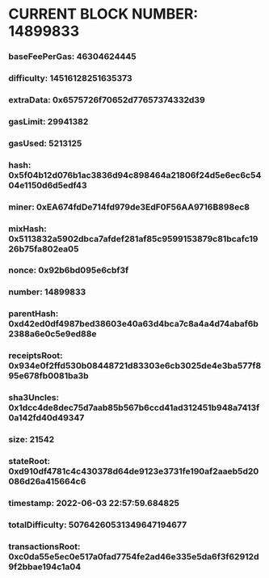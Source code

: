 # CURRENT BLOCK NUMBER: 14899833

### baseFeePerGas: 46304624445
### difficulty: 14516128251635373
### extraData: 0x6575726f70652d77657374332d39
### gasLimit: 29941382
### gasUsed: 5213125
### hash: 0x5f04b12d076b1ac3836d94c898464a21806f24d5e6ec6c5404e1150d6d5edf43
### miner: 0xEA674fdDe714fd979de3EdF0F56AA9716B898ec8
### mixHash: 0x5113832a5902dbca7afdef281af85c9599153879c81bcafc1926b75fa802ea05
### nonce: 0x92b6bd095e6cbf3f
### number: 14899833
### parentHash: 0xd42ed0df4987bed38603e40a63d4bca7c8a4a4d74abaf6b2388a6e0c5e9ed88e
### receiptsRoot: 0x934e0f2ffd530b08448721d83303e6cb3025de4e3ba577f895e678fb0081ba3b
### sha3Uncles: 0x1dcc4de8dec75d7aab85b567b6ccd41ad312451b948a7413f0a142fd40d49347
### size: 21542
### stateRoot: 0xd910df4781c4c430378d64de9123e3731fe190af2aaeb5d20086d26a415664c6
### timestamp: 2022-06-03 22:57:59.684825
### totalDifficulty: 50764260531349647194677
### transactionsRoot: 0xc0da55e5ec0e517a0fad7754fe2ad46e335e5da6f3f62912d9f2bbae194c1a04
